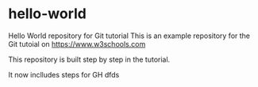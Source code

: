 # hello-world
Hello World repository for Git tutorial
This is an example repository for the Git tutoial on https://www.w3schools.com

This repository is built step by step in the tutorial.

It now inclludes steps for GH
dfds
